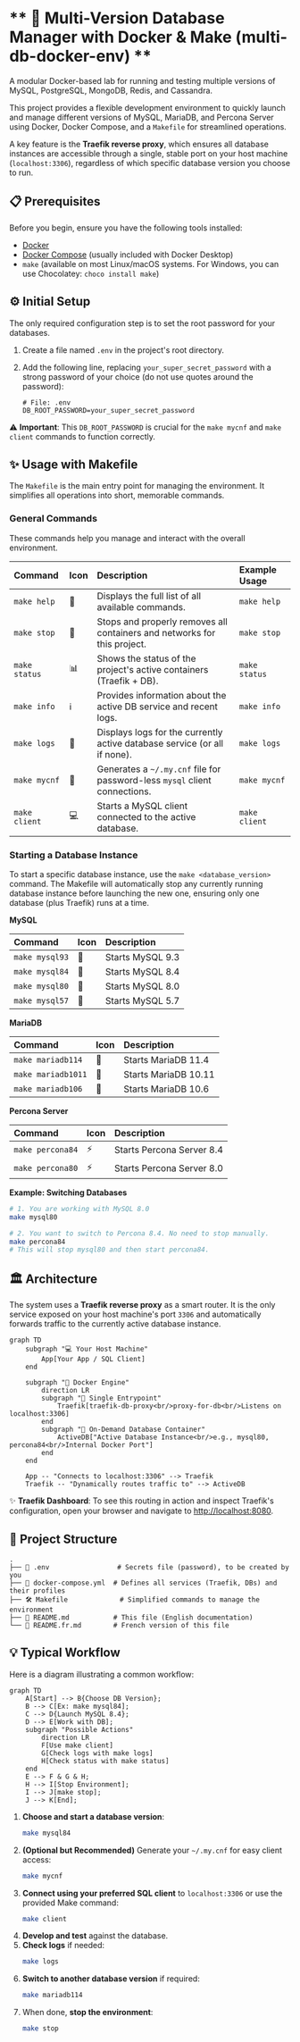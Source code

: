 # ** 🚀 Multi-Version Database Manager with Docker & Make (multi-db-docker-env) **

A modular Docker-based lab for running and testing multiple versions of MySQL, PostgreSQL, MongoDB, Redis, and Cassandra.

This project provides a flexible development environment to quickly launch and manage different versions of MySQL, MariaDB, and Percona Server using Docker, Docker Compose, and a `Makefile` for streamlined operations.

A key feature is the **Traefik reverse proxy**, which ensures all database instances are accessible through a single, stable port on your host machine (`localhost:3306`), regardless of which specific database version you choose to run.

## 📋 Prerequisites

Before you begin, ensure you have the following tools installed:

*   [Docker](https://docs.docker.com/get-docker/)
*   [Docker Compose](https://docs.docker.com/compose/install/) (usually included with Docker Desktop)
*   `make` (available on most Linux/macOS systems. For Windows, you can use Chocolatey: `choco install make`)

## ⚙️ Initial Setup

The only required configuration step is to set the root password for your databases.

1.  Create a file named `.env` in the project's root directory.
2.  Add the following line, replacing `your_super_secret_password` with a strong password of your choice (do not use quotes around the password):

    ```env
    # File: .env
    DB_ROOT_PASSWORD=your_super_secret_password
    ```

⚠️ **Important**: This `DB_ROOT_PASSWORD` is crucial for the `make mycnf` and `make client` commands to function correctly.

## ✨ Usage with Makefile

The `Makefile` is the main entry point for managing the environment. It simplifies all operations into short, memorable commands.

### General Commands

These commands help you manage and interact with the overall environment.

| Command         | Icon | Description                                                                 | Example Usage         |
| :-------------- | :--- | :-------------------------------------------------------------------------- | :-------------------- |
| `make help`     | 📜   | Displays the full list of all available commands.                           | `make help`           |
| `make stop`     | 🛑   | Stops and properly removes all containers and networks for this project.    | `make stop`           |
| `make status`   | 📊   | Shows the status of the project's active containers (Traefik + DB).         | `make status`         |
| `make info`     | ℹ️   | Provides information about the active DB service and recent logs.           | `make info`           |
| `make logs`     | 📄   | Displays logs for the currently active database service (or all if none).   | `make logs`           |
| `make mycnf`    | 🔑   | Generates a `~/.my.cnf` file for password-less `mysql` client connections.  | `make mycnf`          |
| `make client`   | 💻   | Starts a MySQL client connected to the active database.                     | `make client`         |

### Starting a Database Instance

To start a specific database instance, use the `make <database_version>` command. The Makefile will automatically stop any currently running database instance before launching the new one, ensuring only one database (plus Traefik) runs at a time.

**MySQL**

| Command         | Icon | Description          |
| :-------------- | :--- | :------------------- |
| `make mysql93`  | 🐬   | Starts MySQL 9.3     |
| `make mysql84`  | 🐬   | Starts MySQL 8.4     |
| `make mysql80`  | 🐬   | Starts MySQL 8.0     |
| `make mysql57`  | 🐬   | Starts MySQL 5.7     |

**MariaDB**

| Command           | Icon | Description            |
| :---------------- | :--- | :--------------------- |
| `make mariadb114` | 🐧   | Starts MariaDB 11.4    |
| `make mariadb1011`| 🐧   | Starts MariaDB 10.11   |
| `make mariadb106` | 🐧   | Starts MariaDB 10.6    |

**Percona Server**

| Command          | Icon | Description               |
| :--------------- | :--- | :------------------------ |
| `make percona84` | ⚡   | Starts Percona Server 8.4 |
| `make percona80` | ⚡   | Starts Percona Server 8.0 |

**Example: Switching Databases**

```bash
# 1. You are working with MySQL 8.0
make mysql80

# 2. You want to switch to Percona 8.4. No need to stop manually.
make percona84
# This will stop mysql80 and then start percona84.
```

## 🏛️ Architecture

The system uses a **Traefik reverse proxy** as a smart router. It is the only service exposed on your host machine's port `3306` and automatically forwards traffic to the currently active database instance.

```mermaid
graph TD
    subgraph "💻 Your Host Machine"
        App[Your App / SQL Client]
    end

    subgraph "🐳 Docker Engine"
        direction LR
        subgraph "🚪 Single Entrypoint"
            Traefik[traefik-db-proxy<br/>proxy-for-db<br/>Listens on localhost:3306]
        end
        subgraph "🚀 On-Demand Database Container"
            ActiveDB["Active Database Instance<br/>e.g., mysql80, percona84<br/>Internal Docker Port"]
        end
    end

    App -- "Connects to localhost:3306" --> Traefik
    Traefik -- "Dynamically routes traffic to" --> ActiveDB
```

✨ **Traefik Dashboard**: To see this routing in action and inspect Traefik's configuration, open your browser and navigate to [http://localhost:8080](http://localhost:8080).

## 📁 Project Structure

```
.
├── 📜 .env                 # Secrets file (password), to be created by you
├── 🐳 docker-compose.yml  # Defines all services (Traefik, DBs) and their profiles
├── 🛠️ Makefile             # Simplified commands to manage the environment
├── 📖 README.md           # This file (English documentation)
└── 📖 README.fr.md        # French version of this file
```

## 💡 Typical Workflow

Here is a diagram illustrating a common workflow:

```mermaid
graph TD
    A[Start] --> B{Choose DB Version};
    B --> C[Ex: make mysql84];
    C --> D{Launch MySQL 8.4};
    D --> E[Work with DB];
    subgraph "Possible Actions"
        direction LR
        F[Use make client]
        G[Check logs with make logs]
        H[Check status with make status]
    end
    E --> F & G & H;
    H --> I[Stop Environment];
    I --> J[make stop];
    J --> K[End];
```

1.  **Choose and start a database version**:
    ```bash
    make mysql84
    ```
2.  **(Optional but Recommended)** Generate your `~/.my.cnf` for easy client access:
    ```bash
    make mycnf
    ```
3.  **Connect using your preferred SQL client** to `localhost:3306` or use the provided Make command:
    ```bash
    make client
    ```
4.  **Develop and test** against the database.
5.  **Check logs** if needed:
    ```bash
    make logs
    ```
6.  **Switch to another database version** if required:
    ```bash
    make mariadb114
    ```
7.  When done, **stop the environment**:
    ```bash
    make stop
    ```
